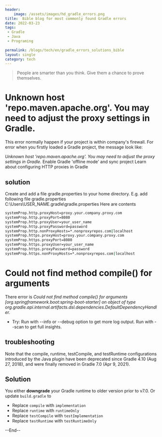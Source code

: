 ```yaml
---
header:
    image: /assets/images/hd_gradle_errors.png
title:  Bible blog for most commonly found Gradle errors
date: 2022-03-23
tags:
 - Gradle
 - Java
 - Programing
 
permalink: /blogs/tech/en/gradle_errors_solutions_bible
layout: single
category: tech
---
```


> People are smarter than you think. Give them a chance to prove themselves.

# Unknown host 'repo.maven.apache.org'. You may need to adjust the proxy settings in Gradle.
This error normally happen if your project is within company's firewall. 
For error when you firstly loaded a Gradle project, the message look like:

*Unknown host 'repo.maven.apache.org'. You may need to adjust the proxy settings in Gradle.*
Enable Gradle 'offline mode' and sync project
Learn about configuring HTTP proxies in Gradle

## solution
Create and add a file gradle.properties to your home directory. E.g. add following file gradle.properties
C:\Users\USER_NAME\.gradle\gradle.properties
Here are contents
```bash
systemProp.http.proxyHost=proxy.your.company.proxy.com
systemProp.http.proxyPort=8080
systemProp.http.proxyUser=your_user_name
systemProp.http.proxyPassword=password
systemProp.http.nonProxyHosts=*.nonproxyrepos.com|localhost
systemProp.https.proxyHost=proxy.your.company.proxy.com
systemProp.https.proxyPort=8080
systemProp.https.proxyUser=your_user_name
systemProp.https.proxyPassword=password
systemProp.https.nonProxyHosts=*.nonproxyrepos.com|localhost
```

# Could not find method compile() for arguments

There error is *Could not find method compile() for arguments [org.springframework.boot:spring-boot-starter] on object of type org.gradle.api.internal.artifacts.dsl.dependencies.DefaultDependencyHandler.*

* Try:
Run with --info or --debug option to get more log output. Run with --scan to get full insights.

## troubleshooting
Note that the compile, runtime, testCompile, and testRuntime configurations introduced by the Java plugin have been deprecated since Gradle 4.10 (Aug 27, 2018), and were finally removed in Gradle 7.0 (Apr 9, 2021).

## Solution
You either **downgrade** your Gradle runtime to older version prior to v7.0.
Or update `build.gradle` to 
 - Replace `compile` with `implementation`
 - Replace `runtime` with `runtimeOnly`
 - Replace `testCompile` with `testImplementation`
 - Replace `testRuntime` with `testRuntimeOnly`

 
--End--



